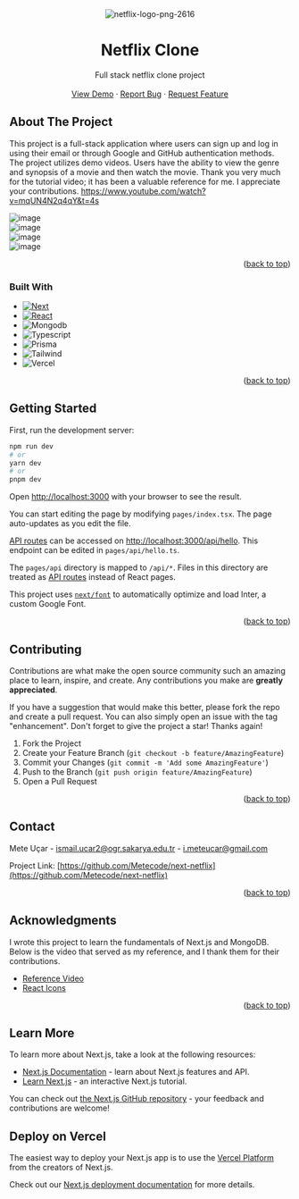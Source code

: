 <!-- Improved compatibility of back to top link: See: https://github.com/othneildrew/Best-README-Template/pull/73 -->
<a name="readme-top"></a>
<!--
*** Thanks for checking out the Best-README-Template. If you have a suggestion
*** that would make this better, please fork the repo and create a pull request
*** or simply open an issue with the tag "enhancement".
*** Don't forget to give the project a star!
*** Thanks again! Now go create something AMAZING! :D
-->



<!-- PROJECT LOGO -->
<br />
<div align="center">

![netflix-logo-png-2616](https://github.com/Metecode/next-netflix/assets/71905780/c94094ce-0b1c-4e27-bc50-f9705a8b8058)

  <h1 align="center">Netflix Clone</h3>

  <p align="center">
    Full stack netflix clone project
    <br />
    <br />
    <a href="https://next-netflix-mongo.vercel.app/auth">View Demo</a>
    ·
    <a href="https://github.com/Metecode/next-netflix/issues">Report Bug</a>
    ·
    <a href="https://github.com/Metecode/next-netflix/pulls">Request Feature</a>
  </p>
</div>



<!-- ABOUT THE PROJECT -->
## About The Project
This project is a full-stack application where users can sign up and log in using their email or through Google and GitHub authentication methods. The project utilizes demo videos. Users have the ability to view the genre and synopsis of a movie and then watch the movie. Thank you very much for the tutorial video; it has been a valuable reference for me. I appreciate your contributions. https://www.youtube.com/watch?v=mqUN4N2q4qY&t=4s

![image](https://github.com/Metecode/next-netflix/assets/71905780/f363eedf-3374-41ae-9570-9d63a7d760fd)
<br/>
![image](https://github.com/Metecode/next-netflix/assets/71905780/a1deb7c2-5cc2-4af1-b205-6291ec29993f)
<br/>
![image](https://github.com/Metecode/next-netflix/assets/71905780/f23558f3-59d5-4a7a-ba09-f2336d643aca)
<br/>
![image](https://github.com/Metecode/next-netflix/assets/71905780/f21e95d5-528f-41e8-afd2-6b871abc49b0)
<br/>

<p align="right">(<a href="#readme-top">back to top</a>)</p>



### Built With

* [![Next][Next.js]][Next-url]
* [![React][React.js]][React-url]
* ![Mongodb][Mongodb]
* ![Typescript][Typescript]
* ![Prisma][Prisma]
* ![Tailwind][Tailwind]
* ![Vercel][Vercel]

<p align="right">(<a href="#readme-top">back to top</a>)</p>



<!-- GETTING STARTED -->
## Getting Started

First, run the development server:

```bash
npm run dev
# or
yarn dev
# or
pnpm dev
```

Open [http://localhost:3000](http://localhost:3000) with your browser to see the result.

You can start editing the page by modifying `pages/index.tsx`. The page auto-updates as you edit the file.

[API routes](https://nextjs.org/docs/api-routes/introduction) can be accessed on [http://localhost:3000/api/hello](http://localhost:3000/api/hello). This endpoint can be edited in `pages/api/hello.ts`.

The `pages/api` directory is mapped to `/api/*`. Files in this directory are treated as [API routes](https://nextjs.org/docs/api-routes/introduction) instead of React pages.

This project uses [`next/font`](https://nextjs.org/docs/basic-features/font-optimization) to automatically optimize and load Inter, a custom Google Font.

<p align="right">(<a href="#readme-top">back to top</a>)</p>


<!-- CONTRIBUTING -->
## Contributing

Contributions are what make the open source community such an amazing place to learn, inspire, and create. Any contributions you make are **greatly appreciated**.

If you have a suggestion that would make this better, please fork the repo and create a pull request. You can also simply open an issue with the tag "enhancement".
Don't forget to give the project a star! Thanks again!

1. Fork the Project
2. Create your Feature Branch (`git checkout -b feature/AmazingFeature`)
3. Commit your Changes (`git commit -m 'Add some AmazingFeature'`)
4. Push to the Branch (`git push origin feature/AmazingFeature`)
5. Open a Pull Request

<p align="right">(<a href="#readme-top">back to top</a>)</p>



<!-- CONTACT -->
## Contact

Mete Uçar - ismail.ucar2@ogr.sakarya.edu.tr - i.meteucar@gmail.com

Project Link: [https://github.com/Metecode/next-netflix](https://github.com/Metecode/next-netflix)

<p align="right">(<a href="#readme-top">back to top</a>)</p>



<!-- ACKNOWLEDGMENTS -->
## Acknowledgments

I wrote this project to learn the fundamentals of Next.js and MongoDB. Below is the video that served as my reference, and I thank them for their contributions.
* [Reference Video](https://www.youtube.com/watch?v=mqUN4N2q4qY&t=4s)
* [React Icons](https://react-icons.github.io/react-icons/search)

<p align="right">(<a href="#readme-top">back to top</a>)</p>



<!-- MARKDOWN LINKS & IMAGES -->
<!-- https://www.markdownguide.org/basic-syntax/#reference-style-links -->
[contributors-shield]: https://img.shields.io/github/contributors/othneildrew/Best-README-Template.svg?style=for-the-badge
[contributors-url]: https://github.com/othneildrew/Best-README-Template/graphs/contributors
[forks-shield]: https://img.shields.io/github/forks/othneildrew/Best-README-Template.svg?style=for-the-badge
[forks-url]: https://github.com/othneildrew/Best-README-Template/network/members
[stars-shield]: https://img.shields.io/github/stars/othneildrew/Best-README-Template.svg?style=for-the-badge
[stars-url]: https://github.com/othneildrew/Best-README-Template/stargazers
[issues-shield]: https://img.shields.io/github/issues/othneildrew/Best-README-Template.svg?style=for-the-badge
[issues-url]: https://github.com/othneildrew/Best-README-Template/issues
[license-shield]: https://img.shields.io/github/license/othneildrew/Best-README-Template.svg?style=for-the-badge
[license-url]: https://github.com/othneildrew/Best-README-Template/blob/master/LICENSE.txt
[linkedin-shield]: https://img.shields.io/badge/-LinkedIn-black.svg?style=for-the-badge&logo=linkedin&colorB=555
[linkedin-url]: https://linkedin.com/in/othneildrew
[product-screenshot]: images/screenshot.png
[Next.js]: https://img.shields.io/badge/next.js-000000?style=for-the-badge&logo=nextdotjs&logoColor=white
[Next-url]: https://nextjs.org/
[React.js]: https://img.shields.io/badge/React-20232A?style=for-the-badge&logo=react&logoColor=61DAFB
[React-url]: https://reactjs.org/
[Vue.js]: https://img.shields.io/badge/Vue.js-35495E?style=for-the-badge&logo=vuedotjs&logoColor=4FC08D
[Vue-url]: https://vuejs.org/
[Vercel]: https://img.shields.io/badge/Vercel-000000?style=for-the-badge&logo=vercel&logoColor=white
[Angular-url]: https://angular.io/
[Mongodb]: https://img.shields.io/badge/MongoDB-4EA94B?style=for-the-badge&logo=mongodb&logoColor=white
[Svelte-url]: https://svelte.dev/
[Prisma]: https://img.shields.io/badge/Prisma-3982CE?style=for-the-badge&logo=Prisma&logoColor=white
[Laravel-url]: https://laravel.com
[Typescript]: https://img.shields.io/badge/TypeScript-007ACC?style=for-the-badge&logo=typescript&logoColor=white
[Bootstrap-url]: https://getbootstrap.com
[Tailwind]:https://img.shields.io/badge/Tailwind_CSS-38B2AC?style=for-the-badge&logo=tailwind-css&logoColor=white
[JQuery-url]: https://jquery.com 


## Learn More

To learn more about Next.js, take a look at the following resources:

- [Next.js Documentation](https://nextjs.org/docs) - learn about Next.js features and API.
- [Learn Next.js](https://nextjs.org/learn) - an interactive Next.js tutorial.

You can check out [the Next.js GitHub repository](https://github.com/vercel/next.js/) - your feedback and contributions are welcome!

## Deploy on Vercel

The easiest way to deploy your Next.js app is to use the [Vercel Platform](https://vercel.com/new?utm_medium=default-template&filter=next.js&utm_source=create-next-app&utm_campaign=create-next-app-readme) from the creators of Next.js.

Check out our [Next.js deployment documentation](https://nextjs.org/docs/deployment) for more details.
